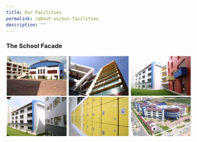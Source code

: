 ```yaml
---
title: Our Facilities
permalink: /about-us/our-facilities
description: ""
---
```

### The School Facade

![](/images/School%20Facade.png)